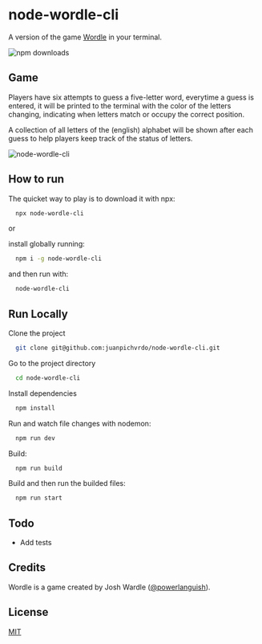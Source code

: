 # node-wordle-cli

A version of the game [Wordle](https://www.nytimes.com/games/wordle/index.html) in your terminal.

![npm downloads](https://img.shields.io/npm/dt/node-wordle-cli?style=flat-square)

## Game

Players have six attempts to guess a five-letter word, everytime a guess is entered, it will be printed to the terminal with the color of the letters changing, indicating when letters match or occupy the correct position.

A collection of all letters of the (english) alphabet will be shown after each guess to help players keep track of the status of letters.

![node-wordle-cli](https://user-images.githubusercontent.com/39318627/154184247-54c65250-3d33-44b8-b9e0-e3b33cd66a78.gif)

## How to run

The quicket way to play is to download it with npx:

```bash
  npx node-wordle-cli
```

or

install globally running:

```bash
  npm i -g node-wordle-cli
```

and then run with:

```bash
  node-wordle-cli
```

## Run Locally

Clone the project

```bash
  git clone git@github.com:juanpichvrdo/node-wordle-cli.git
```

Go to the project directory

```bash
  cd node-wordle-cli
```

Install dependencies

```bash
  npm install
```

Run and watch file changes with nodemon:

```bash
  npm run dev
```

Build:

```bash
  npm run build
```

Build and then run the builded files:

```bash
  npm run start
```

## Todo

- Add tests

## Credits

Wordle is a game created by Josh Wardle ([@powerlanguish](https://twitter.com/powerlanguish)).

## License

[MIT](https://github.com/juanpichvrdo/node-wordle-cli/blob/master/LICENSE.md)
